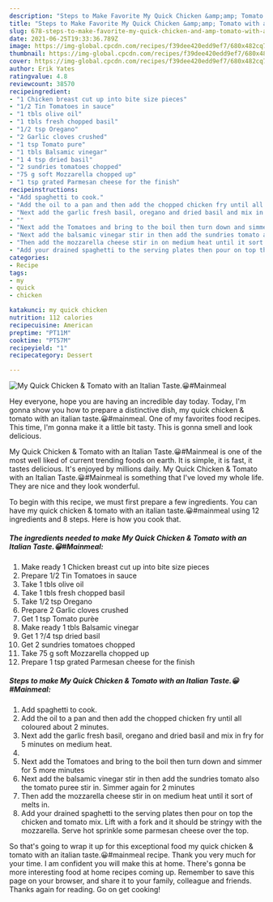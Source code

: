 ```yaml
---
description: "Steps to Make Favorite My Quick Chicken &amp;amp; Tomato with an Italian Taste.😀#Mainmeal"
title: "Steps to Make Favorite My Quick Chicken &amp;amp; Tomato with an Italian Taste.😀#Mainmeal"
slug: 678-steps-to-make-favorite-my-quick-chicken-and-amp-tomato-with-an-italian-tastemainmeal
date: 2021-06-25T19:33:36.789Z
image: https://img-global.cpcdn.com/recipes/f39dee420edd9ef7/680x482cq70/my-quick-chicken-tomato-with-an-italian-tastemainmeal-recipe-main-photo.jpg
thumbnail: https://img-global.cpcdn.com/recipes/f39dee420edd9ef7/680x482cq70/my-quick-chicken-tomato-with-an-italian-tastemainmeal-recipe-main-photo.jpg
cover: https://img-global.cpcdn.com/recipes/f39dee420edd9ef7/680x482cq70/my-quick-chicken-tomato-with-an-italian-tastemainmeal-recipe-main-photo.jpg
author: Erik Yates
ratingvalue: 4.8
reviewcount: 38570
recipeingredient:
- "1 Chicken breast cut up into bite size pieces"
- "1/2 Tin Tomatoes in sauce"
- "1 tbls olive oil"
- "1 tbls fresh chopped basil"
- "1/2 tsp Oregano"
- "2 Garlic cloves crushed"
- "1 tsp Tomato pure"
- "1 tbls Balsamic vinegar"
- "1 4 tsp dried basil"
- "2 sundries tomatoes chopped"
- "75 g soft Mozzarella chopped up"
- "1 tsp grated Parmesan cheese for the finish"
recipeinstructions:
- "Add spaghetti to cook."
- "Add the oil to a pan and then add the chopped chicken fry until all coloured about 2 minutes."
- "Next add the garlic fresh basil, oregano and dried basil and mix in fry for 5 minutes on medium heat."
- ""
- "Next add the Tomatoes and bring to the boil then turn down and simmer for 5 more minutes"
- "Next add the balsamic vinegar stir in then add the sundries tomato also the tomato puree stir in. Simmer again for 2 minutes"
- "Then add the mozzarella cheese stir in on medium heat until it sort of melts in."
- "Add your drained spaghetti to the serving plates then pour on top the chicken and tomato mix. Lift with a fork and it should be stringy with the mozzarella. Serve hot sprinkle some parmesan cheese over the top."
categories:
- Recipe
tags:
- my
- quick
- chicken

katakunci: my quick chicken 
nutrition: 112 calories
recipecuisine: American
preptime: "PT11M"
cooktime: "PT57M"
recipeyield: "1"
recipecategory: Dessert

---
```



![My Quick Chicken &amp; Tomato with an Italian Taste.😀#Mainmeal](https://img-global.cpcdn.com/recipes/f39dee420edd9ef7/680x482cq70/my-quick-chicken-tomato-with-an-italian-tastemainmeal-recipe-main-photo.jpg)

Hey everyone, hope you are having an incredible day today. Today, I'm gonna show you how to prepare a distinctive dish, my quick chicken &amp; tomato with an italian taste.😀#mainmeal. One of my favorites food recipes. This time, I'm gonna make it a little bit tasty. This is gonna smell and look delicious.



My Quick Chicken &amp; Tomato with an Italian Taste.😀#Mainmeal is one of the most well liked of current trending foods on earth. It is simple, it is fast, it tastes delicious. It's enjoyed by millions daily. My Quick Chicken &amp; Tomato with an Italian Taste.😀#Mainmeal is something that I've loved my whole life. They are nice and they look wonderful.


To begin with this recipe, we must first prepare a few ingredients. You can have my quick chicken &amp; tomato with an italian taste.😀#mainmeal using 12 ingredients and 8 steps. Here is how you cook that.

<!--inarticleads1-->

##### The ingredients needed to make My Quick Chicken &amp; Tomato with an Italian Taste.😀#Mainmeal:

1. Make ready 1 Chicken breast cut up into bite size pieces
1. Prepare 1/2 Tin Tomatoes in sauce
1. Take 1 tbls olive oil
1. Take 1 tbls fresh chopped basil
1. Take 1/2 tsp Oregano
1. Prepare 2 Garlic cloves crushed
1. Get 1 tsp Tomato purèe
1. Make ready 1 tbls Balsamic vinegar
1. Get 1 ?/4 tsp dried basil
1. Get 2 sundries tomatoes chopped
1. Take 75 g soft Mozzarella chopped up
1. Prepare 1 tsp grated Parmesan cheese for the finish




<!--inarticleads2-->

##### Steps to make My Quick Chicken &amp; Tomato with an Italian Taste.😀#Mainmeal:

1. Add spaghetti to cook.
1. Add the oil to a pan and then add the chopped chicken fry until all coloured about 2 minutes.
1. Next add the garlic fresh basil, oregano and dried basil and mix in fry for 5 minutes on medium heat.
1. 
1. Next add the Tomatoes and bring to the boil then turn down and simmer for 5 more minutes
1. Next add the balsamic vinegar stir in then add the sundries tomato also the tomato puree stir in. Simmer again for 2 minutes
1. Then add the mozzarella cheese stir in on medium heat until it sort of melts in.
1. Add your drained spaghetti to the serving plates then pour on top the chicken and tomato mix. Lift with a fork and it should be stringy with the mozzarella. Serve hot sprinkle some parmesan cheese over the top.




So that's going to wrap it up for this exceptional food my quick chicken &amp; tomato with an italian taste.😀#mainmeal recipe. Thank you very much for your time. I am confident you will make this at home. There's gonna be more interesting food at home recipes coming up. Remember to save this page on your browser, and share it to your family, colleague and friends. Thanks again for reading. Go on get cooking!
